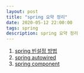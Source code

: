 ```yaml
---
layout: post
title: "spring 요약 정리"
date: 2020-05-12 22:00:00
tags: spring
description: spring 요약 정리
---
```



1. [spring 빈설정 방법](/2020/05/spring-bean-setting/)
2. [spring autowired](/2020/05/spring-Autowired/)
3. [spring component](/2020/05/spring-Component/)